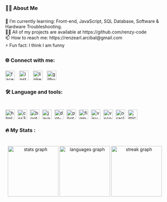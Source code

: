 <h3 align="left">👩‍💻  About Me</h3>

###

<p align="left">🌱 I’m currently learning: Front-end, JavaScript, SQL Database, Software & Hardware Troubleshooting.<br>👨‍💻 All of my projects are available at https://github.com/renzy-code<br>📫 How to reach me: https://renzearl.arcibal@gmail.com<br>⚡ Fun fact: I think I am funny</p>

###

<h3 align="left">🌐 Connect with me:</h3>

###

<div align="left" style="text-decoration: none;">
<a href="https://www.facebook.com/renzy.0000" target="_blank"><img src="https://cdn.jsdelivr.net/gh/devicons/devicon/icons/facebook/facebook-original.svg" height="30" alt="facebook logo"/></a><img width="10" />
<a href="https://www.instagram.com/r.early_/"><img src="https://skillicons.dev/icons?i=instagram" height="30" alt="instagram logo"/></a><img width="10" />
<a href="https://www.linkedin.com/in/renz-earl-arcibal-19b27a230/"><img src="https://skillicons.dev/icons?i=linkedin" height="30" alt="linkedin logo"/></a><img width="10" />
<a href="https://github.com/renzy-code"><img src="https://skillicons.dev/icons?i=github" height="30" alt="github logo"/></a>
    </div>
 
###

<h3 align="left">🛠 Language and tools:</h3>

###

<br clear="both">

<div align="left">
  <img src="https://img.shields.io/badge/HTML5-E34F26?logo=html5&logoColor=white&style=for-the-badge" height="30" alt="html5 logo"  />
  <img width="1" />
  <img src="https://img.shields.io/badge/CSS3-1572B6?logo=css3&logoColor=white&style=for-the-badge" height="30" alt="css3 logo"  />
  <img width="1" />
  <img src="https://img.shields.io/badge/Bootstrap-7952B3?logo=bootstrap&logoColor=white&style=for-the-badge" height="30" alt="bootstrap logo"  />
  <img width="1" />
  <img src="https://img.shields.io/badge/JavaScript-F7DF1E?logo=javascript&logoColor=black&style=for-the-badge" height="30" alt="javascript logo"  />
  <img width="1" />
  
  <!--
  <img src="https://img.shields.io/badge/C Sharp-239120?logo=csharp&logoColor=white&style=for-the-badge" height="30" alt="csharp logo"  />
  <img width="1" />
  <img src="https://img.shields.io/badge/PHP-777BB4?logo=php&logoColor=black&style=for-the-badge" height="30" alt="php logo"  />
  <img width="1" /> -->
  
  <img src="https://img.shields.io/badge/.NET-512BD4?logo=dotnet&logoColor=white&style=for-the-badge" height="30" alt="dot-net logo"  />
  <img width="1" />
  <img src="https://img.shields.io/badge/Adobe Photoshop-31A8FF?logo=adobephotoshop&logoColor=black&style=for-the-badge" height="30" alt="photoshop logo"  />
  <img width="1" />
  <img src="https://img.shields.io/badge/Figma-F24E1E?logo=figma&logoColor=white&style=for-the-badge" height="30" alt="figma logo"  />
  <img width="1" />
  <img src="https://img.shields.io/badge/Visual Studio-5C2D91?logo=visualstudio&logoColor=white&style=for-the-badge" height="30" alt="visualstudio logo"  />
  <img width="1" />
  <img src="https://img.shields.io/badge/Visual Studio Code-007ACC?logo=visualstudiocode&logoColor=white&style=for-the-badge" height="30" alt="vscode logo"  />
  <img width="1" />
  <img src="https://img.shields.io/badge/Oracle-F80000?logo=oracle&logoColor=white&style=for-the-badge" height="30" alt="oracle logo"  />
  <img width="1" />
  <img src="https://img.shields.io/badge/Microsoft SQL Server-CC2927?logo=microsoftsqlserver&logoColor=white&style=for-the-badge" height="30" alt="microsoftsqlserver logo"  />
</div>

###

<h3 align="left">🔥   My Stats :</h3>

###

<br clear="both">

<div align="center">
  <img src="https://github-readme-stats.vercel.app/api?username=renzy-code&hide_title=false&hide_rank=false&show_icons=true&include_all_commits=true&count_private=true&disable_animations=false&theme=github_dark&locale=en&hide_border=false&order=1" height="160" alt="stats graph"  />
  <img src="https://github-readme-stats.vercel.app/api/top-langs?username=renzy-code&locale=en&hide_title=false&layout=compact&card_width=320&langs_count=5&theme=github_dark&hide_border=false&order=2" height="160" alt="languages graph"  />
  <img src="https://streak-stats.demolab.com?user=renzy-code&locale=en&mode=daily&theme=aura&hide_border=false&border_radius=5&order=3" height="160" alt="streak graph"  />
</div>

###

